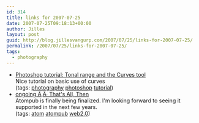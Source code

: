 ```yaml
---
id: 314
title: links for 2007-07-25
date: 2007-07-25T09:18:13+00:00
author: Jilles
layout: post
guid: http://blog.jillesvangurp.com/2007/07/25/links-for-2007-07-25/
permalink: /2007/07/25/links-for-2007-07-25/
tags:
  - photography
---
```

<ul class="delicious">
	<li>
		<div class="delicious-link"><a href="http://www.chromasia.com/tutorials/online/curves/">Photoshop tutorial: Tonal range and the Curves tool</a></div>
		<div class="delicious-extended">Nice tutorial on basic use of curves</div>
		<div class="delicious-tags">(tags: <a href="http://del.icio.us/jillesvangurp/photography">photography</a> <a href="http://del.icio.us/jillesvangurp/photoshop">photoshop</a> <a href="http://del.icio.us/jillesvangurp/tutorial">tutorial</a>)</div>
	</li>
	<li>
		<div class="delicious-link"><a href="http://www.tbray.org/ongoing/When/200x/2007/07/24/Atom-is-Finished">ongoing Ã‚Â· That's All, Then</a></div>
		<div class="delicious-extended">Atompub is finally being finalized. I'm looking forward to seeing it supported in the next few years.</div>
		<div class="delicious-tags">(tags: <a href="http://del.icio.us/jillesvangurp/atom">atom</a> <a href="http://del.icio.us/jillesvangurp/atompub">atompub</a> <a href="http://del.icio.us/jillesvangurp/web2.0">web2.0</a>)</div>
	</li>
</ul>
